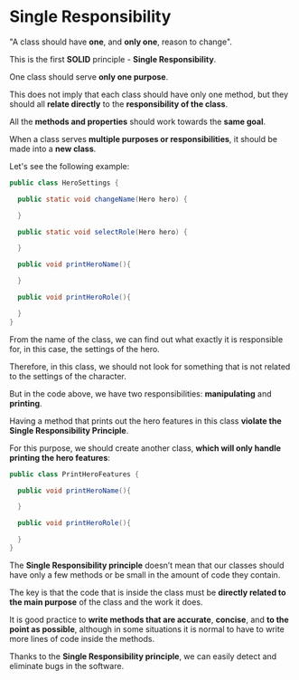 
# Single Responsibility

"A class should have **one**, and **only one**, reason to change".

This is the first **SOLID** principle - **Single Responsibility**.

One class should serve **only one purpose**.

This does not imply that each class should have only one method, but they should all **relate directly** to the **responsibility of the class**.

All the **methods and properties** should work towards the **same goal**.

When a class serves **multiple purposes or responsibilities**, it should be made into a **new class**.

Let's see the following example:

```java
public class HeroSettings {​

  public static void changeName(Hero hero) {​

  }​

  public static void selectRole(Hero hero) {​

  }

  public void printHeroName(){

  }

  public void printHeroRole(){

  }
}
```
From the name of the class, we can find out what exactly it is responsible for, in this case, the settings of the hero. 

Therefore, in this class, we should not look for something that is not related to the settings of the character.

But in the code above, we have two responsibilities: **manipulating** and **printing**.

Having a method that prints out the hero features in this class **violate the Single Responsibility Principle**. 

For this purpose, we should create another class, **which will only handle printing the hero features**:

```java
public class PrintHeroFeatures {​

  public void printHeroName(){

  }

  public void printHeroRole(){

  }
}
```

The **Single Responsibility principle** doesn’t mean that our classes should have only a few methods or be small in the amount of code they contain.​

The key is that the code that is inside the class must be **directly related to the main purpose** of the class and the work it does. 

It is good practice to **write methods that are accurate**, **concise**, and **to the point as possible**, although in some situations it is normal to have to write more lines of code inside the methods. 

Thanks to the **Single Responsibility principle**, we can easily detect and eliminate bugs in the software.​
